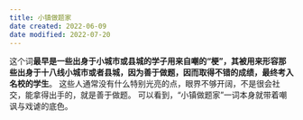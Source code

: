 ```yaml
---
title: 小镇做题家
date created: 2022-06-09
date modified: 2022-07-20
---
```


这个词**最早是一些出身于小城市或县城的学子用来自嘲的“梗”，其被用来形容那些出身于十八线小城市或者县城，因为善于做题，因而取得不错的成绩，最终考入名校的学生**。 这些人通常没有什么特别光亮的点，眼界不够开阔，不是很会社交，能拿得出手的，就是善于做题。 可以看到，“小镇做题家”一词本身就带着嘲讽与戏谑的底色。
